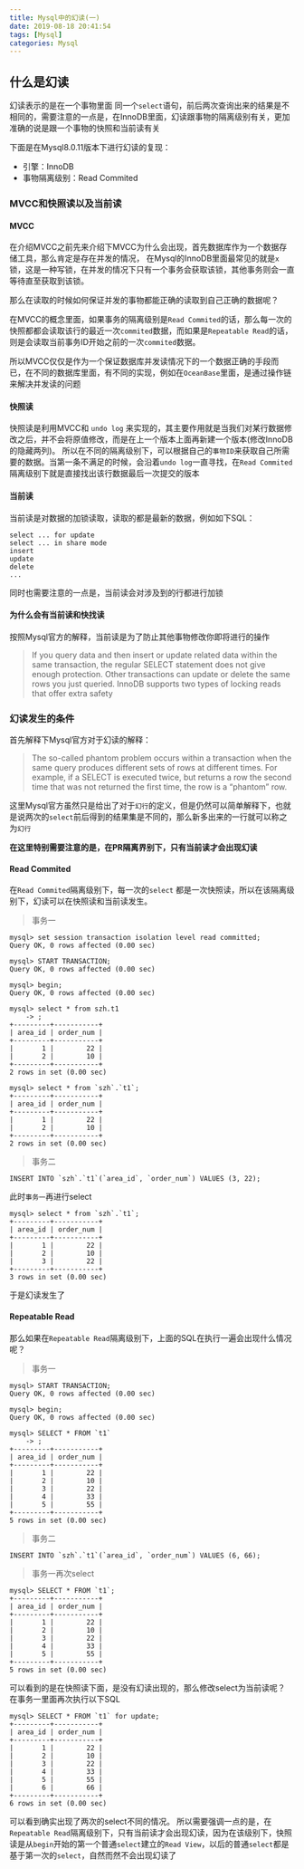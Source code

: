 ```yaml
---
title: Mysql中的幻读(一)
date: 2019-08-18 20:41:54
tags: [Mysql]
categories: Mysql
---
```

## 什么是幻读

幻读表示的是在一个事物里面 同一个`select`语句，前后两次查询出来的结果是不相同的，需要注意的一点是，在InnoDB里面，幻读跟事物的隔离级别有关，更加准确的说是跟一个事物的快照和当前读有关

下面是在Mysql8.0.11版本下进行幻读的复现：

- 引擎：InnoDB
- 事物隔离级别：Read Commited



### MVCC和快照读以及当前读

#### MVCC


在介绍MVCC之前先来介绍下MVCC为什么会出现，首先数据库作为一个数据存储工具，那么肯定是存在并发的情况，
在Mysql的InnoDB里面最常见的就是`x`锁，这是一种写锁，在并发的情况下只有一个事务会获取该锁，其他事务则会一直等待直至获取到该锁。

那么在读取的时候如何保证并发的事物都能正确的读取到自己正确的数据呢？

在MVCC的概念里面，如果事务的隔离级别是`Read Commited`的话，那么每一次的快照都都会读取该行的最近一次`commited`数据，而如果是`Repeatable Read`的话，则是会读取当前事务ID开始之前的一次`commited`数据。

所以MVCC仅仅是作为一个保证数据库并发读情况下的一个数据正确的手段而已，在不同的数据库里面，有不同的实现，例如在`OceanBase`里面，是通过操作链来解决并发读的问题
#### 快照读
快照读是利用MVCC和 `undo log` 来实现的，其主要作用就是当我们对某行数据修改之后，并不会将原值修改，而是在上一个版本上面再新建一个版本(修改InnoDB的隐藏两列)。
所以在不同的隔离级别下，可以根据自己的`事物ID`来获取自己所需要的数据。当第一条不满足的时候，会沿着`undo log`一直寻找，在`Read Commited`隔离级别下就是直接找出该行数据最后一次提交的版本

#### 当前读
当前读是对数据的加锁读取，读取的都是最新的数据，例如如下SQL：
```mysql
select ... for update
select ... in share mode
insert
update
delete
...
```
同时也需要注意的一点是，当前读会对涉及到的行都进行加锁
#### 为什么会有当前读和快找读
按照Mysql官方的解释，当前读是为了防止其他事物修改你即将进行的操作

> If you query data and then insert or update related data within the same transaction, the regular SELECT statement does not give enough protection. Other transactions can update or delete the same rows you just queried. InnoDB supports two types of locking reads that offer extra safety

### 幻读发生的条件
首先解释下Mysql官方对于幻读的解释：
> The so-called phantom problem occurs within a transaction when the same query produces different sets of rows at different times. For example, if a SELECT is executed twice, but returns a row the second time that was not returned the first time, the row is a “phantom” row.

这里Mysql官方虽然只是给出了对于`幻行`的定义，但是仍然可以简单解释下，也就是说两次的`select`前后得到的结果集是不同的，那么新多出来的一行就可以称之为`幻行`

**在这里特别需要注意的是，在PR隔离界别下，只有当前读才会出现幻读**

#### Read Commited
在`Read Commited`隔离级别下，每一次的`select` 都是一次快照读，所以在该隔离级别下，幻读可以在快照读和当前读发生。
> 事务一
```MYSQL
mysql> set session transaction isolation level read committed;
Query OK, 0 rows affected (0.00 sec)

mysql> START TRANSACTION;
Query OK, 0 rows affected (0.00 sec)

mysql> begin;
Query OK, 0 rows affected (0.00 sec)

mysql> select * from szh.t1
    -> ;
+---------+-----------+
| area_id | order_num |
+---------+-----------+
|       1 |        22 |
|       2 |        10 |
+---------+-----------+
2 rows in set (0.00 sec)

mysql> select * from `szh`.`t1`;
+---------+-----------+
| area_id | order_num |
+---------+-----------+
|       1 |        22 |
|       2 |        10 |
+---------+-----------+
2 rows in set (0.00 sec)

```
> 事务二
```mysql
INSERT INTO `szh`.`t1`(`area_id`, `order_num`) VALUES (3, 22);
```
此时`事务一`再进行select
```mysql
mysql> select * from `szh`.`t1`;
+---------+-----------+
| area_id | order_num |
+---------+-----------+
|       1 |        22 |
|       2 |        10 |
|       3 |        22 |
+---------+-----------+
3 rows in set (0.00 sec)

```
于是幻读发生了

#### Repeatable Read
那么如果在`Repeatable Read`隔离级别下，上面的SQL在执行一遍会出现什么情况呢？
> 事务一
```mysql
mysql> START TRANSACTION;
Query OK, 0 rows affected (0.00 sec)

mysql> begin;
Query OK, 0 rows affected (0.00 sec)

mysql> SELECT * FROM `t1`
    -> ;
+---------+-----------+
| area_id | order_num |
+---------+-----------+
|       1 |        22 |
|       2 |        10 |
|       3 |        22 |
|       4 |        33 |
|       5 |        55 |
+---------+-----------+
5 rows in set (0.00 sec)

```
> 事务二
```mysql
INSERT INTO `szh`.`t1`(`area_id`, `order_num`) VALUES (6, 66);
```
> 事务一再次select
```mysql
mysql> SELECT * FROM `t1`;
+---------+-----------+
| area_id | order_num |
+---------+-----------+
|       1 |        22 |
|       2 |        10 |
|       3 |        22 |
|       4 |        33 |
|       5 |        55 |
+---------+-----------+
5 rows in set (0.00 sec)

```

可以看到的是在快照读下面，是没有幻读出现的，那么修改select为当前读呢？
在事务一里面再次执行以下SQL
```mysql
mysql> SELECT * FROM `t1` for update;
+---------+-----------+
| area_id | order_num |
+---------+-----------+
|       1 |        22 |
|       2 |        10 |
|       3 |        22 |
|       4 |        33 |
|       5 |        55 |
|       6 |        66 |
+---------+-----------+
6 rows in set (0.00 sec)
```
可以看到确实出现了两次的select不同的情况。
所以需要强调一点的是，在`Repeatable Read`隔离级别下，只有当前读才会出现幻读，因为在该级别下，快照读是从`begin`开始的第一个普通`select`建立的`Read View`，以后的普通`select`都是基于第一次的`select`，自然而然不会出现幻读了 